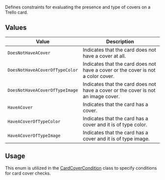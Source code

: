 Defines constraints for evaluating the presence and type of covers on a Trello card.

## Values
| Value | Description |
| --- | --- |
| `DoesNotHaveACover` | Indicates that the card does not have a cover at all. |
| `DoesNotHaveACoverOfTypeColor` | Indicates that the card does not have a cover or the cover is not a color cover. |
| `DoesNotHaveACoverOfTypeImage` | Indicates that the card does not have a cover or the cover is not an image cover. |
| `HaveACover` | Indicates that the card has a cover. |
| `HaveACoverOfTypeColor` | Indicates that the card has a cover and it is of type color. |
| `HaveACoverOfTypeImage` | Indicates that the card has a cover and it is of type image. |

## Usage
This enum is utilized in the [CardCoverCondition](CardCoverCondition) class to specify conditions for card cover checks.
